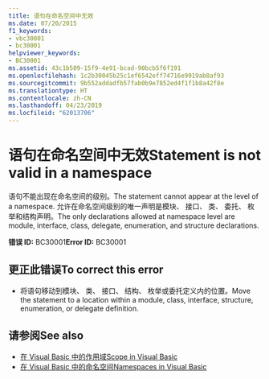 ```yaml
---
title: 语句在命名空间中无效
ms.date: 07/20/2015
f1_keywords:
- vbc30001
- bc30001
helpviewer_keywords:
- BC30001
ms.assetid: 43c1b509-15f9-4e91-bcad-90bcb5f6f191
ms.openlocfilehash: 1c2b30045b25c1ef6542eff74716e9919ab8af93
ms.sourcegitcommit: 9b552addadfb57fab0b9e7852ed4f1f1b8a42f8e
ms.translationtype: HT
ms.contentlocale: zh-CN
ms.lasthandoff: 04/23/2019
ms.locfileid: "62013706"
---
```

# <a name="statement-is-not-valid-in-a-namespace"></a><span data-ttu-id="a0c51-102">语句在命名空间中无效</span><span class="sxs-lookup"><span data-stu-id="a0c51-102">Statement is not valid in a namespace</span></span>
<span data-ttu-id="a0c51-103">语句不能出现在命名空间的级别。</span><span class="sxs-lookup"><span data-stu-id="a0c51-103">The statement cannot appear at the level of a namespace.</span></span> <span data-ttu-id="a0c51-104">允许在命名空间级别的唯一声明是模块、 接口、 类、 委托、 枚举和结构声明。</span><span class="sxs-lookup"><span data-stu-id="a0c51-104">The only declarations allowed at namespace level are module, interface, class, delegate, enumeration, and structure declarations.</span></span>  
  
 <span data-ttu-id="a0c51-105">**错误 ID:** BC30001</span><span class="sxs-lookup"><span data-stu-id="a0c51-105">**Error ID:** BC30001</span></span>  
  
## <a name="to-correct-this-error"></a><span data-ttu-id="a0c51-106">更正此错误</span><span class="sxs-lookup"><span data-stu-id="a0c51-106">To correct this error</span></span>  
  
- <span data-ttu-id="a0c51-107">将语句移动到模块、 类、 接口、 结构、 枚举或委托定义内的位置。</span><span class="sxs-lookup"><span data-stu-id="a0c51-107">Move the statement to a location within a module, class, interface, structure, enumeration, or delegate definition.</span></span>  
  
## <a name="see-also"></a><span data-ttu-id="a0c51-108">请参阅</span><span class="sxs-lookup"><span data-stu-id="a0c51-108">See also</span></span>

- [<span data-ttu-id="a0c51-109">在 Visual Basic 中的作用域</span><span class="sxs-lookup"><span data-stu-id="a0c51-109">Scope in Visual Basic</span></span>](../../../visual-basic/programming-guide/language-features/declared-elements/scope.md)
- [<span data-ttu-id="a0c51-110">在 Visual Basic 中的命名空间</span><span class="sxs-lookup"><span data-stu-id="a0c51-110">Namespaces in Visual Basic</span></span>](../../../visual-basic/programming-guide/program-structure/namespaces.md)
